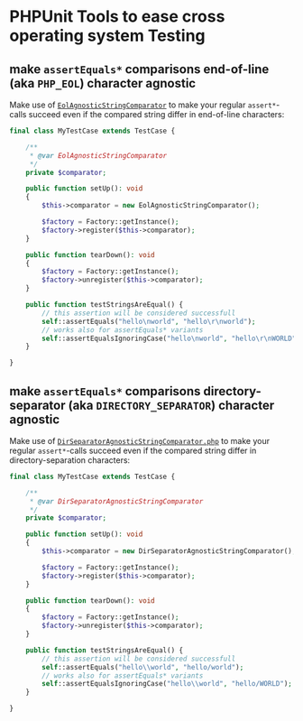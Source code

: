 # PHPUnit Tools to ease cross operating system Testing

## make `assertEquals*` comparisons end-of-line (aka `PHP_EOL`) character agnostic

Make use of [`EolAgnosticStringComparator`](https://github.com/staabm/phpunit-cross-os/blob/main/lib/Comparator/EolAgnosticStringComparator.php) to make your regular `assert*`-calls succeed even if the compared string differ in end-of-line characters: 

```php
final class MyTestCase extends TestCase {

    /**
     * @var EolAgnosticStringComparator
     */
    private $comparator;

    public function setUp(): void
    {
        $this->comparator = new EolAgnosticStringComparator();

        $factory = Factory::getInstance();
        $factory->register($this->comparator);
    }

    public function tearDown(): void
    {
        $factory = Factory::getInstance();
        $factory->unregister($this->comparator);
    }

    public function testStringsAreEqual() {
        // this assertion will be considered successfull
        self::assertEquals("hello\nworld", "hello\r\nworld");
        // works also for assertEquals* variants
        self::assertEqualsIgnoringCase("hello\nworld", "hello\r\nWORLD");
    }

}
```

## make `assertEquals*` comparisons directory-separator (aka `DIRECTORY_SEPARATOR`) character agnostic

Make use of [`DirSeparatorAgnosticStringComparator.php`](https://github.com/staabm/phpunit-cross-os/blob/main/lib/Comparator/DirSeparatorAgnosticStringComparator.php.php) to make your regular `assert*`-calls succeed even if the compared string differ in directory-separation characters: 

```php
final class MyTestCase extends TestCase {

    /**
     * @var DirSeparatorAgnosticStringComparator
     */
    private $comparator;

    public function setUp(): void
    {
        $this->comparator = new DirSeparatorAgnosticStringComparator();

        $factory = Factory::getInstance();
        $factory->register($this->comparator);
    }

    public function tearDown(): void
    {
        $factory = Factory::getInstance();
        $factory->unregister($this->comparator);
    }

    public function testStringsAreEqual() {
        // this assertion will be considered successfull
        self::assertEquals("hello\\world", "hello/world");
        // works also for assertEquals* variants
        self::assertEqualsIgnoringCase("hello\\world", "hello/WORLD");
    }

}
```